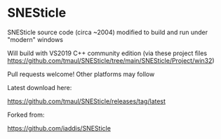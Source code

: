 # SNESticle
SNESticle source code (circa ~2004) modified to build and run under "modern" windows 

Will build with VS2019 C++ community edition (via these project files https://github.com/tmaul/SNESticle/tree/main/SNESticle/Project/win32)

Pull requests welcome! Other platforms may follow

Latest download here:

https://github.com/tmaul/SNESticle/releases/tag/latest

Forked from:

https://github.com/iaddis/SNESticle
